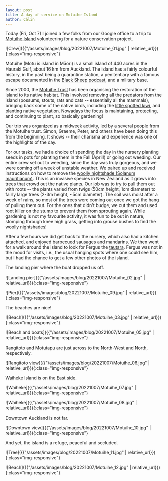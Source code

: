 ```yaml
---
layout: post
title: A day of service on Motuihe Island
author: Călin
---
```


Today (Fri, Oct 7) I joined a few folks from our Google office to a trip to [Motuihe Island](https://www.newzealand.com/nz/motuihe-island/) volunteering for a nature conservation project.

![Crew]({{"/assets/images/blog/20221007/Motuihe_01.jpg" | relative_url}}){:class="img-responsive"}

Motuihe (Motu is island in Māori) is a small island of 440 acres in the Hauraki Gulf, about 16 km from Auckland. The island has a fairly colourful history, in the past being a quarantine station, a penitentiary with a famous escape documented in the [Black Sheep podcast](https://www.rnz.co.nz/programmes/black-sheep/story/2018732028/raider-the-story-of-felix-von-luckner), and a military base.

Since 2000, the [Motuihe Trust](https://www.motuihe.org.nz/) has been organising the restoration of the island to its native habitat. This involved removing all the predators from the island (possums, stouts, rats and cats -- essentially all the mammals), bringing back some of the native birds, including the [little spotted kiwi](https://nzbirdsonline.org.nz/species/little-spotted-kiwi-kiwi-pukupuku), and planting native vegetation. Nowadays the focus is maintaining, protecting, and continuing to plant, so basically gardening!

Our trip was organized as a midweek activity, led by a several people from
the Motuihe trust. Simon, Graeme, Peter, and others have been doing this
from the beginning. It shows -- their charisma and experience was one of the
highlights of the day.

For our tasks, we had a choice of spending the day in the nursery planting seeds in pots for planting them in the Fall (April!) or going out weeding. Our entire crew set out to weeding, since the day was truly gorgeous, and we were coming off a week of unstable weather. We paired up and received instructions on how to remove the [woolly nightshade (Solanum mauritianum)](https://en.wikipedia.org/wiki/Solanum_mauritianum). This is an invasive species in New Zealand as it grows into trees that crowd out the native plants. Our job was to try to pull them out with roots -- the plants varied from twigs (50cm height, 1cm diameter) to fairly large trees (2-3m height, ~5cm diameter). The soil was moist after a week of rains, so most of the trees were coming out once we got the hang of pulling them out. For the ones that didn't budge, we cut them and used root killer on the stump to prevent them from sprouting again. While gardening is not my favourite activity, it was fun to be out in nature, stomping through knee high grass, getting into grouse bushes to find the woolly nightshades!

After a few hours we did get back to the nursery, which also had a kitchen attached, and enjoyed barbecued sausages and mandarins. We then went for a walk around the island to look for Fergus the [tautara](https://en.wikipedia.org/wiki/Tuatara). Fergus was not in the mood for visits, i.e., the usual hanging spots where one could see him, but I had the chance to get a few other photos of the island.


The landing pier where the boat dropped us off.

![Landing pier]({{"/assets/images/blog/20221007/Motuihe_02.jpg" | relative_url}}){:class="img-responsive"}

![Pier]({{"/assets/images/blog/20221007/Motuihe_09.jpg" | relative_url}}){:class="img-responsive"}

The beaches are nice!

![Beach]({{"/assets/images/blog/20221007/Motuihe_03.jpg" | relative_url}}){:class="img-responsive"}

![Beach and boats]({{"/assets/images/blog/20221007/Motuihe_05.jpg" | relative_url}}){:class="img-responsive"}

Rangitoto and Motutapu are just across to the North-West and North, respectively.

![Rangitoto view]({{"/assets/images/blog/20221007/Motuihe_06.jpg" | relative_url}}){:class="img-responsive"}

Waiheke Island is on the East side.

![Waiheke]({{"/assets/images/blog/20221007/Motuihe_07.jpg" | relative_url}}){:class="img-responsive"}

![Waiheke]({{"/assets/images/blog/20221007/Motuihe_08.jpg" | relative_url}}){:class="img-responsive"}

Downtown Auckland is not far.

![Downtown view]({{"/assets/images/blog/20221007/Motuihe_10.jpg" | relative_url}}){:class="img-responsive"}

And yet, the island is a refuge, peaceful and secluded.

![Tree]({{"/assets/images/blog/20221007/Motuihe_11.jpg" | relative_url}}){:class="img-responsive"}

![Beach]({{"/assets/images/blog/20221007/Motuihe_12.jpg" | relative_url}}){:class="img-responsive"}
